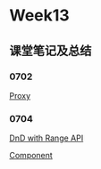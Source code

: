# Week13

## 课堂笔记及总结

### 0702

[Proxy](./2020-07-02.md)


### 0704

[DnD with Range API](./2020-07-04.md)

[Component](./2020-07-04.md)
